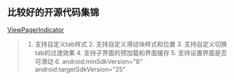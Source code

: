 比较好的开源代码集锦
--------------------

[ViewPagerIndicator](https://github.com/LuckyJayce/ViewPagerIndicator)
> 1. 支持自定义tab样式 2. 支持自定义滑动块样式和位置 3. 支持自定义切换tab的过渡效果 4. 支持子界面的预加载和界面缓存 5. 支持设置界面是否可滑动 6. android:minSdkVersion="8" android:targetSdkVersion="25"
